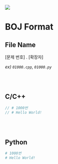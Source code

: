 [![](https://d2gd6pc034wcta.cloudfront.net/images/logo@2x.png)](https://www.acmicpc.net/)

# BOJ Format

## File Name

[문제 번호] . [확장자]

_ex)_ _`01000.cpp`, `01000.py`_

<br/>
<br/>

## C/C++

```C++
// # 1000번
// # Hello World!

```

<br/>
<br/>

## Python

```python
# 1000번 
# Hello World!

```
